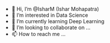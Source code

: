 - 👋 Hi, I’m @IsharM (Ishar Mohapatra)
- 👀 I’m interested in Data Science
- 🌱 I’m currently learning Deep Learning
- 💞️ I’m looking to collaborate on ...
- 📫 How to reach me ...

<!---
IsharM/IsharM is a ✨ special ✨ repository because its `README.md` (this file) appears on your GitHub profile.
You can click the Preview link to take a look at your changes.
--->
